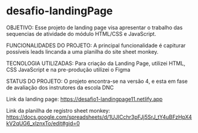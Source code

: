 # desafio-landingPage

OBJETIVO:
Esse projeto de landing page visa apresentar o trabalho das sequencias de atividade do módulo HTML/CSS e JavaScript.

FUNCIONALIDADES DO PROJETO:
A principal funcionalidade é capiturar possíveis leads lincanda a uma planilha do site sheet monkey.

TECNOLOGIA UTILIZADAS:
Para criação da Landing Page, utilizei HTML, CSS JavaScript e na pre-produção utilizei o Figma

STATUS DO PROJETO:
O projeto encontra-se na versão 4, e esta em fase de avaliação dos instrutores da escola DNC

Link da landing page:
https://desafio1-landingpage11.netlify.app

Link da planilha de registro sheet monkey:
https://docs.google.com/spreadsheets/d/1UJICchr3pFJj5SrJ_tY4uBFzHpX4kV2qUG6_xlznxTo/edit#gid=0


